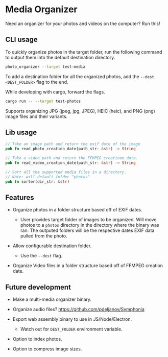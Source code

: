 # Media Organizer

Need an organizer for your photos and videos on the computer? Run this!

## CLI usage

To quickly organize photos in the target folder, run the following command to output them into the default destination directory.

```bash
photo_organizer --target test-media
```

To add a destination folder for all the organized photos, add the `--dest <DEST_FOLDER>` flag to the end.

While developing with cargo, forward the flags.

```bash
cargo run -- --target test-photos
```

Supports organizing JPG (jpeg, jpg, JPEG), HEIC (heic), and PNG (png) image files and their variants.

## Lib usage

```rust
// Take an image path and return the exif date of the image
pub fn read_photo_creation_date(path_str: &str) -> String

// Take a video path and return the FFMPEG creatioon date.
pub fn read_video_creation_date(path_str: &str) -> String

// Sort all the supported media files in a directory.
// Note: will default folder "photos"
pub fn sorter(dir_str: &str)
```

## Features

- Organize photos in a folder structure based off of EXIF dates.

  - User provides target folder of images to be organized. Will move photos to a `photos` directory in the directory where the binary was ran. The outputed folders will be the respective dates EXIF data pulled from the photo.

- Allow configurable destination folder.

  - Use the `--dest` flag.

- Organize Video files in a folder structure based off of FFMPEG creation date.

## Future development

- Make a multi-media organizer binary.
- Organize audio files? https://github.com/pdeljanov/Symphonia
- Export web assembly binary to use in JS/Node/Electron.

  - Watch out for `DEST_FOLDER` environment variable.

- Option to index photos.
- Option to compress image sizes.
